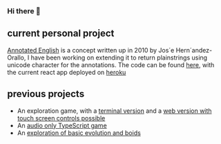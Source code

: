 ### Hi there 👋

## current personal project

[Annotated English](https://arxiv.org/abs/1012.5962) is a concept written up in 2010 by Jos´e Hern´andez-Orallo, I have been working on extending it to return plainstrings using unicode character for the annotations. The code can be found [here](https://github.com/RaeRachael/Annontated-English), with the current react app deployed on [heroku](https://annotated-english.herokuapp.com/annotation)

## previous projects
*	An exploration game, with a [terminal version](https://github.com/RaeRachael/exploration_game) and a [web version with touch screen controls possible](https://github.com/RaeRachael/JS_exploration_game)
*	An [audio only TypeScript game](https://github.com/RaeRachael/Audio_game)
*	An [exploration of basic evolution and boids](https://github.com/RaeRachael/electron_boids)
<!-- *	Ongoing work on adding features and maintaining the open source [administrate gem](https://github.com/thoughtbot/administrate) -->

<!-- During 12 week coding course from Makers Academy I have strengthened both my coding can communication skills, and created a [Facebook clone with a live chat](https://github.com/tristanlangford/acebook-brainaics) and a [VIM style game](https://github.com/RaeRachael/invimcible_front_end)

Since Makers I have worked on a few personal projects;
*	An exploration game, with a [terminal version](https://github.com/RaeRachael/exploration_game) and a [web version with touch screen controls possible](https://github.com/RaeRachael/JS_exploration_game)
*	An [audio only TypeScript game](https://github.com/RaeRachael/Audio_game), which is still being improved
*	Ongoing work on adding features and maintaining the open source [administrate gem](https://github.com/thoughtbot/administrate)

Some useful links; 
* [CV on github](https://github.com/RaeRachael/CV)
* Recently completed [C# tech test](https://github.com/RaeRachael/my-chat-dotnet) -->


<!--
**RaeRachael/RaeRachael** is a ✨ _special_ ✨ repository because its `README.md` (this file) appears on your GitHub profile.

Here are some ideas to get you started:

- 🔭 I’m currently working on ...
- 🌱 I’m currently learning ...
- 👯 I’m looking to collaborate on ...
- 🤔 I’m looking for help with ...
- 💬 Ask me about ...
- 📫 How to reach me: ...
- 😄 Pronouns: ...
- ⚡ Fun fact: ...
-->
